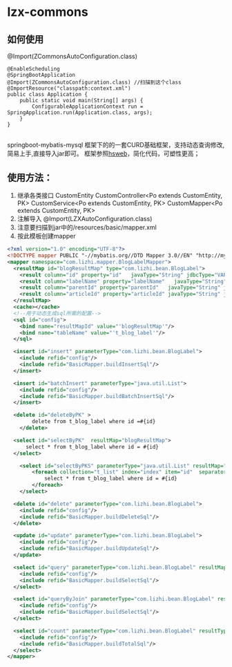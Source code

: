 # lzx-commons
## 如何使用
@Import(ZCommonsAutoConfiguration.class) 
~~~
@EnableScheduling
@SpringBootApplication
@Import(ZCommonsAutoConfiguration.class) //扫描到这个class
@ImportResource("classpath:context.xml")
public class Application {
    public static void main(String[] args) {
        ConfigurableApplicationContext run = SpringApplication.run(Application.class, args);
    }
}
~~~
##
springboot-mybatis-mysql 框架下的的一套CURD基础框架，支持动态查询修改,简易上手,直接导入jar即可。
框架参照[hsweb](https://github.com/hs-web/hsweb-framework/tree/master/hsweb-commons)，简化代码，可塑性更高；
## 使用方法：
  1. 继承各类接口 
      CustomEntity<PK>
      CustomController<Po extends CustomEntity, PK> 
      CustomService<Po extends CustomEntity, PK> 
      CustomMapper<Po extends CustomEntity, PK>
  2. 注解导入 @Import(LZXAutoConfiguration.class) 
  3. 注意要扫描到jar中的/resources/basic/mapper.xml
  4. 按此模板创建mapper
  ```xml
  <?xml version="1.0" encoding="UTF-8"?>
  <!DOCTYPE mapper PUBLIC "-//mybatis.org//DTD Mapper 3.0//EN" "http://mybatis.org/dtd/mybatis-3-mapper.dtd">
  <mapper namespace="com.lizhi.mapper.BlogLabelMapper">
    <resultMap id="blogResultMap" type="com.lizhi.bean.BlogLabel">
      <result column="id" property="id"   javaType="String" jdbcType="VARCHAR"/>
      <result column="labelName" property="labelName"   javaType="String" jdbcType="VARCHAR"/>
      <result column="parentId" property="parentId"   javaType="String" jdbcType="VARCHAR"/>
      <result column="articleId" property="articleId" javaType="String" jdbcType="VARCHAR"/>
    </resultMap>
    <cache></cache>
    <!--用于动态生成sql所需的配置-->
    <sql id="config">
      <bind name="resultMapId" value="'blogResultMap'"/>
      <bind name="tableName" value="'t_blog_label'"/>
    </sql>
  
    <insert id="insert" parameterType="com.lizhi.bean.BlogLabel">
      <include refid="config"/>
      <include refid="BasicMapper.buildInsertSql"/>
    </insert>
  
    <insert id="batchInsert" parameterType="java.util.List">
      <include refid="config"/>
      <include refid="BasicMapper.buildBatchInsertSql"/>
    </insert>
  
    <delete id="deleteByPK" >
          delete from t_blog_label where id =#{id}
      </delete>
  
    <select id="selectByPK"  resultMap="blogResultMap">
  		select * from t_blog_label where id = #{id}
  	</select>
  
      <select id="selectByPKS" parameterType="java.util.List" resultMap="blogResultMap">
          <foreach collection="t_list" index="index" item="id"  separator="union all" >
              select * from t_blog_label where id = #{id}
          </foreach>
      </select>
  
    <delete id="delete" parameterType="com.lizhi.bean.BlogLabel">
      <include refid="config"/>
      <include refid="BasicMapper.buildDeleteSql"/>
    </delete>
  
    <update id="update" parameterType="com.lizhi.bean.BlogLabel">
      <include refid="config"/>
      <include refid="BasicMapper.buildUpdateSql"/>
    </update>
  
    <select id="query" parameterType="com.lizhi.bean.BlogLabel" resultMap="blogResultMap">
      <include refid="config"/>
      <include refid="BasicMapper.buildSelectSql"/>
    </select>
  
    <select id="queryByJoin" parameterType="com.lizhi.bean.BlogLabel" resultType="java.util.HashMap">
      <include refid="config"/>
      <include refid="BasicMapper.buildSelectSql"/>
    </select>
  
    <select id="count" parameterType="com.lizhi.bean.BlogLabel" resultType="int">
      <include refid="config"/>
      <include refid="BasicMapper.buildTotalSql"/>
    </select>
  </mapper>
```
